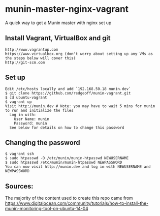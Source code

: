 # munin-master-nginx-vagrant

A quick way to get a Munin master with nginx set up


Install Vagrant, VirtualBox and git
---

    http://www.vagrantup.com
    https://www.virtualbox.org (don't worry about setting up any VMs as the steps below will cover this)
    http://git-scm.com


Set up
---

    Edit /etc/hosts locally and add `192.168.50.18 munin.dev`
    $ git clone https://github.com/redgeoff/munin-vagrant.git
    $ cd ubuntu-vagrant
    $ vagrant up
    Visit http://munin.dev # Note: you may have to wait 5 mins for munin to run and initialize the files
      Log in with:
        User Name: munin
        Password: munin
      See below for details on how to change this password


Changing the password
---

    $ vagrant ssh
    $ sudo htpasswd -D /etc/munin/munin-htpasswd NEWUSERNAME
    $ sudo htpasswd /etc/munin/munin-htpasswd NEWPASSWORD
    You can now visit http://munin.dev and log in with NEWUSERNAME and NEWPASSWORD


Sources:
---

The majority of the content used to create this repo came from https://www.digitalocean.com/community/tutorials/how-to-install-the-munin-monitoring-tool-on-ubuntu-14-04
